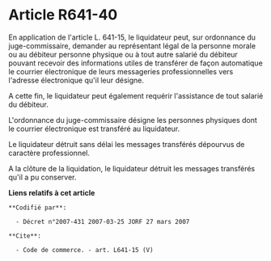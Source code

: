 # Article R641-40

En application de l'article L. 641-15, le liquidateur peut, sur ordonnance du juge-commissaire, demander au représentant
légal de la personne morale ou au débiteur personne physique ou à tout autre salarié du débiteur pouvant recevoir des
informations utiles de transférer de façon automatique le courrier électronique de leurs messageries professionnelles vers
l'adresse électronique qu'il leur désigne.

A cette fin, le liquidateur peut également requérir l'assistance de tout salarié du débiteur.

L'ordonnance du juge-commissaire désigne les personnes physiques dont le courrier électronique est transféré au liquidateur.

Le liquidateur détruit sans délai les messages transférés dépourvus de caractère professionnel.

A la clôture de la liquidation, le liquidateur détruit les messages transférés qu'il a pu conserver.

**Liens relatifs à cet article**

	**Codifié par**:

	  - Décret n°2007-431 2007-03-25 JORF 27 mars 2007

	**Cite**:

	  - Code de commerce. - art. L641-15 (V)
